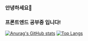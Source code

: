 ### 안녕하세요👋
### 프론트엔드 공부중 입니다!
[![Anurag's GitHub stats](https://github-readme-stats.vercel.app/api?username=sojeong&show_icons=true&theme=nightowl)](https://github.com/anuraghazra/github-readme-stats)
[![Top Langs](https://github-readme-stats.vercel.app/api/top-langs/?username=sojeong0302&layout=compact&theme=nightowl)](https://github.com/anuraghazra/github-readme-stats)
